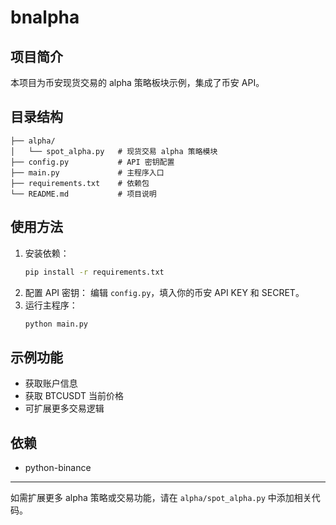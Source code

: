 # bnalpha

## 项目简介
本项目为币安现货交易的 alpha 策略板块示例，集成了币安 API。

## 目录结构
```
├── alpha/
│   └── spot_alpha.py   # 现货交易 alpha 策略模块
├── config.py           # API 密钥配置
├── main.py             # 主程序入口
├── requirements.txt    # 依赖包
└── README.md           # 项目说明
```

## 使用方法
1. 安装依赖：
   ```bash
   pip install -r requirements.txt
   ```
2. 配置 API 密钥：
   编辑 `config.py`，填入你的币安 API KEY 和 SECRET。
3. 运行主程序：
   ```bash
   python main.py
   ```

## 示例功能
- 获取账户信息
- 获取 BTCUSDT 当前价格
- 可扩展更多交易逻辑

## 依赖
- python-binance

---
如需扩展更多 alpha 策略或交易功能，请在 `alpha/spot_alpha.py` 中添加相关代码。